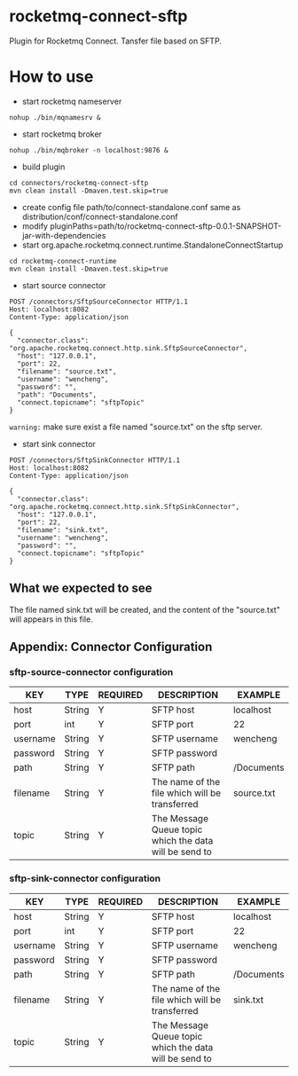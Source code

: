 # rocketmq-connect-sftp

Plugin for Rocketmq Connect. Tansfer file based on SFTP.

# How to use
* start rocketmq nameserver
```shell
nohup ./bin/mqnamesrv &
```
* start rocketmq broker
```shell
nohup ./bin/mqbroker -n localhost:9876 &
```
* build plugin
```shell
cd connectors/rocketmq-connect-sftp
mvn clean install -Dmaven.test.skip=true
```
* create config file path/to/connect-standalone.conf same as distribution/conf/connect-standalone.conf
* modify pluginPaths=path/to/rocketmq-connect-sftp-0.0.1-SNAPSHOT-jar-with-dependencies
* start org.apache.rocketmq.connect.runtime.StandaloneConnectStartup
```shell
cd rocketmq-connect-runtime
mvn clean install -Dmaven.test.skip=true
```
* start source connector
```http request
POST /connectors/SftpSourceConnector HTTP/1.1
Host: localhost:8082
Content-Type: application/json

{
  "connector.class": "org.apache.rocketmq.connect.http.sink.SftpSourceConnector",
  "host": "127.0.0.1",
  "port": 22,
  "filename": "source.txt",
  "username": "wencheng",
  "password": "",
  "path": "Documents",
  "connect.topicname": "sftpTopic"
}
```

`warning:` make sure exist a file named "source.txt" on the sftp server.

* start sink connector
```http request
POST /connectors/SftpSinkConnector HTTP/1.1
Host: localhost:8082
Content-Type: application/json

{
  "connector.class": "org.apache.rocketmq.connect.http.sink.SftpSinkConnector",
  "host": "127.0.0.1",
  "port": 22,
  "filename": "sink.txt",
  "username": "wencheng",
  "password": "",
  "connect.topicname": "sftpTopic"
}
```

## What we expected to see
The file named sink.txt will be created, and the content of the "source.txt" will appears in this file.


## Appendix: Connector Configuration

### sftp-source-connector configuration

| KEY      | TYPE   | REQUIRED | DESCRIPTION                                            | EXAMPLE               |
|----------|--------|----------|--------------------------------------------------------|-----------------------|
| host     | String | Y        | SFTP host                                              | localhost             |
| port     | int    | Y        | SFTP port                                              | 22                    |
| username | String | Y        | SFTP username                                          | wencheng              |
| password | String | Y        | SFTP password                                          |                       |
| path     | String | Y        | SFTP path                                              | /Documents            |
| filename | String | Y        | The name of the file which will be transferred         | source.txt            |
| topic    | String | Y        | The Message Queue topic which the data will be send to |                       |

### sftp-sink-connector configuration

| KEY      | TYPE   | REQUIRED | DESCRIPTION                                            | EXAMPLE               |
|----------|--------|----------|--------------------------------------------------------|-----------------------|
| host     | String | Y        | SFTP host                                              | localhost             |
| port     | int    | Y        | SFTP port                                              | 22                    |
| username | String | Y        | SFTP username                                          | wencheng              |
| password | String | Y        | SFTP password                                          |                       |
| path     | String | Y        | SFTP path                                              | /Documents            |
| filename | String | Y        | The name of the file which will be transferred         | sink.txt              |
| topic    | String | Y        | The Message Queue topic which the data will be send to |                       |





